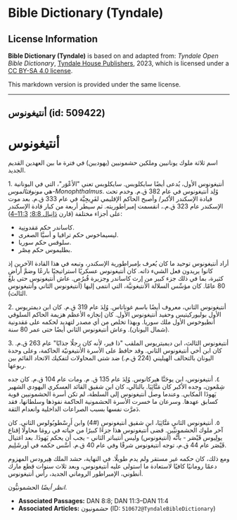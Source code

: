 # Bible Dictionary (Tyndale)

## License Information

**Bible Dictionary (Tyndale)** is based on and adapted from: _Tyndale Open Bible Dictionary_, [Tyndale House Publishers](https://tyndaleopenresources.com/), 2023, which is licensed under a [CC BY-SA 4.0 license](https://creativecommons.org/licenses/by-sa/4.0/legalcode.en).

This markdown version is provided under the same license.



--------------------------------

## أنتيغونوس (id: 509422)

أنتيغونوس
=========

اسم ثلاثة ملوك يونانيين وملكين حشمونيين (يهوديين) في فترة ما بين العهدين القديم الجديد.

1\. أنتيغونوس الأول، يُدعى أيضًا سايكلوبس. سايكلوبس تعني "الأعْوَر"، التي في اليونانية هي *مونوفثالموس\-Monophthalmus*. وُلِد أنتيغونوس في عام 382 ق.م. وخدم تحت قيادة الإسكندر الأكبر/ وأصبح الحاكم الإقليمي لفَرِِيجِيَّة في عام 333 ق.م. بعد موت الإسكندر عام 323 ق.م.، انقسمت إمبراطوريته. ثم سيطر أربعة من كبار قادة الإسكندر على أجزاء مختلفة (قارن [دَانِيال 8:8؛](https://ref.ly/Dan8:8) [11:3–4](https://ref.ly/Dan11:3-Dan11:4)):

* كاساندر حكم مَقدونِية.
* ليسيماخوس حكم تراقيا و أسيَّا الصغرى.
* سلوقس حكم سوريا.
* بطليموس حكم مِصْر.

أراد أنتيغونوس توحيد ما كان يُعرف بإمبراطورية الإسكندر، وتبعه في هذا القادة الآخرين إذ كانوا يريدون فعل الشيء ذاته. كان أنتيغونوس عسكريًا استراتيجيًا بارعًا وضمَّ أراضٍ كثيرة، بما في ذلك جزء كبير من إرث كاساندر وجزيرة قُبرُص. عاش أنتيغونوس حتى بلغ 80 عامًا. كان مؤسِّس السلالة الأنتيغونيَّة، التي انتمى إليها (أنتيغونوس الثاني وأنتيغونوس الثالث).

2\. أنتيغونوس الثاني، معروف أيضًا باسم غوناتاس. وُلِدَ عام 319 ق.م. كان ابن ديمتريوس الأول بوليوركيتيس وحفيد أنتيغونوس الأول. كان إنجازه الأعظم هزيمة الحاكم السلوقي أنطيوخوس الأول ملك سوريا. وبهذا تخلص من أي مصدر لتهديد لحكمه على مَقدونية (شمال اليونان). وعاش أنتيغونوس الثاني أيضًا حتى عمر 80 سنة.

3\. أنتيغونوس الثالث، ابن ديميتريوس الملقب "ذا فير، لأنه كان رجلًا جذابًا" عام 263 ق.م. كان ابن أخي أنتيغونوس الثاني. وقد حافظ على الأسرة الأنتيغونيّة الحاكمة، وعلى وحدة اليونان بالتحالف الهيليني (224 ق.م.) ضد شتى المحاولات لتفكيك الاتحاد القائم بين ربوعها.

٤. أنتيغونوس، ابن يوحَنَّا هيركانوس. وُلِدَ عام 135 ق. م. ومات عام 104 ق.م. كان جده شِمْعون، وجده الأكبر كان مَتَّاثِيَا. بالتالي، كان ابن شقيق القائد العسكري اليهودي الشهير يَهوذَا المكابي. وعندما وصل أنتيغونوس إلى السلطة، لم تكن أسرة الحشمونيين قوية كسابق عهدها. وسرعان ما خسرت الأسرة الحشمونية الحاكمة نفوذها وسلطانها، فقد دَمرَّت نفسها بسبب الصراعات الداخلية وانعدام الثقة.

٥. أنتيغونوس الثاني مَتَّاثِيَا، ابن شقيق أنتيغونوس (\#4\) وابن أَرِسْطوبُولوس الثاني. كان آخر ملوك الحشمونيِّين. قضى أنتيغونوس هذا جزءًا كبيرًا من حياته في رومَا محاولًا إقناع يولِيوس قَيْصَر \- بأنَّه (أنتيغونوس) وليس أنتيباتر الثاني \- يجب أن يحكم يَهوذَا. بعد اغتيال قَيْصَر عام 44 ق.م، توجه أنتيغونوس شرقًا وفي عام 40 ق.م. أسَّس حكمه في أورشَلِيم.

ومع ذلك، كان حكمه غير مستقر ولم يدم طويلًا. في النهاية، حشد الملك هِيرودس المهزوم دعمًا رومانيًا كافيًا لاستعادة ما استولى عليه أنتيغونوس، وبعد ثلاث سنوات قطع مارك أنطوني، الإمبراطور الروماني الجديد، رأس أنتيغونوس.

*انظر أيضًا* الحشمونيُّون.

* **Associated Passages:** DAN 8:8; DAN 11:3–DAN 11:4
* **Associated Articles:** حشمونيون (ID: `510672@TyndaleBibleDictionary`)

